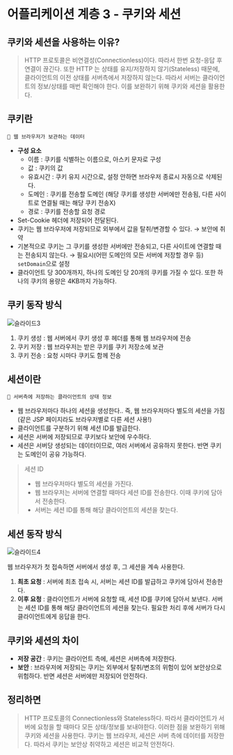 # 어플리케이션 계층 3 - 쿠키와 세션

## 쿠키와 세션을 사용하는 이유?

> HTTP 프로토콜은 비연결성(Connectionless)이다. 따라서 한번 요청-응답 후 연결이 끊긴다. 또한 HTTP 는 상태를 유지/저장하지 않기(Stateless) 때문에, 클라이언트의 이전 상태를 서버측에서 저장하지 않는다. 따라서 서버는 클라이언트의 정보/상태를 매번 확인해야 한다. 이를 보완하기 위해 쿠키와 세션을 활용한다.

## 쿠키란

```
🍪 웹 브라우저가 보관하는 데이터
```

* **구성 요소**
  * 이름 : 쿠키를 식별하는 이름으로, 아스키 문자로 구성
  * 값 : 쿠키의 값
  * 유효시간 : 쿠키 유지 시간으로, 설정 안하면 브라우저 종료시 자동으로 삭제된다.
  * 도메인 : 쿠키를 전송할 도메인 (해당 쿠키를 생성한 서버에만 전송됨, 다른 사이트로 연결될 때는 해당 쿠키 전송X)
  * 경로 : 쿠키를 전송할 요청 경로
* Set-Cookie 헤더에 저장되어 전달된다.
* 쿠키는 웹 브라우저에 저장되므로 외부에서 값을 탈취/변경할 수 있다. → 보안에 취약
* 기본적으로 쿠키는 그 쿠키를 생성한 서버에만 전송되고, 다른 사이트에 연결할 때는 전송되지 않는다. → 필요시(어떤 도메인의 모든 서버에 저장할 경우 등) `setDomain`으로 설정
* 클라이언트 당 300개까지, 하나의 도메인 당 20개의 쿠키를 가질 수 있다. 또한 하나의 쿠키의 용량은 4KB까지 가능하다.

## 쿠키 동작 방식

![슬라이드3](https://user-images.githubusercontent.com/77563814/189523158-aee5e18f-71ea-487f-8c9a-d76b69dac8a2.PNG)

1. 쿠키 생성 : 웹 서버에서 쿠키 생성 후 헤더를 통해 웹 브라우저에 전송
2. 쿠키 저장 : 웹 브라우저는 받은 쿠키를 쿠키 저장소에 보관
3. 쿠키 전송 : 요청 시마다 쿠키도 함께 전송



## 세션이란

```
📨 서버측에 저장하는 클라이언트의 상태 정보
```

* 웹 브라우저마다 하나의 세션을 생성한다.. 즉, 웹 브라우저마다 별도의 세션을 가짐 (같은 JSP 페이지라도 브라우저별로 다른 세션 사용!)
* 클라이언트를 구분하기 위해 세션 ID를 발급한다.
* 세션은 서버에 저장되므로 쿠키보다 보안에 우수하다.
* 세션은 서버당 생성되는 데이터이므로, 여러 서버에서 공유하지 못한다. 반면 쿠키는 도메인이 공유 가능하다.

> 세션 ID
>
> * 웹 브라우저마다 별도의 세션을 가진다.
> * 웹 브라우저는 서버에 연결할 때마다 세션 ID를 전송한다. 이때 쿠키에 담아서 전송한다.
> * 서버는 세션 ID를 통해 해당 클라이언트의 세션을 찾는다.

## 세션 동작 방식

![슬라이드4](https://user-images.githubusercontent.com/77563814/189523147-ea93ca69-1d12-42bf-a3b8-f2ee03e64839.PNG)

웹 브라우저가 첫 접속하면 서버에서 생성 후, 그 세션을 계속 사용한다.

1. **최초 요청** : 서버에 최초 접속 시, 서버는 세션 ID를 발급하고 쿠키에 담아서 전송한다.
2. **이후 요청** : 클라이언트가 서버에 요청할 때, 세션 ID를 쿠키에 담아서 보낸다. 서버는 세션 ID를 통해 해당 클라이언트의 세션을 찾는다. 필요한 처리 후에 서버가 다시 클라이언트에게 응답을 한다.

## 쿠키와 세션의 차이

* **저장 공간** : 쿠키는 클라이언트 측에, 세션은 서버측에 저장한다.
* **보안** : 브라우저에 저장되는 쿠키는 외부에서 탈취/변조의 위험이 있어 보안상으로 위험하다. 반면 세션은 서버에만 저장되어 안전하다.

## 정리하면

> HTTP 프로토콜의 Connectionless와 Stateless하다. 따라서 클라이언트가 서버에 요청을 할 때마다 모든 상태/정보를 보내야한다. 이러한 점을 보완하기 위해 쿠키와 세션을 사용한다. 쿠키는 웹 브라우저, 세션은 서버 측에 데이터를 저장한다. 따라서 쿠키는 보안상 취약하고 세션은 비교적 안전하다.

